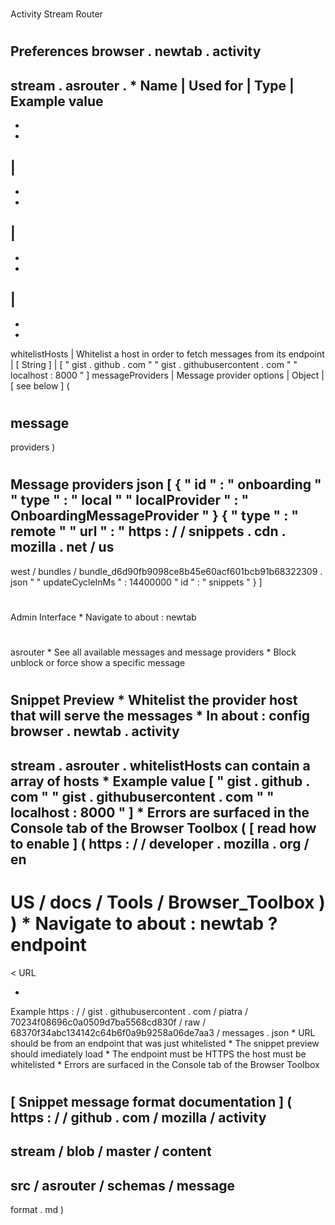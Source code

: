#
Activity
Stream
Router
#
#
Preferences
browser
.
newtab
.
activity
-
stream
.
asrouter
.
*
Name
|
Used
for
|
Type
|
Example
value
-
-
-
|
-
-
-
|
-
-
-
|
-
-
-
whitelistHosts
|
Whitelist
a
host
in
order
to
fetch
messages
from
its
endpoint
|
[
String
]
|
[
"
gist
.
github
.
com
"
"
gist
.
githubusercontent
.
com
"
"
localhost
:
8000
"
]
messageProviders
|
Message
provider
options
|
Object
|
[
see
below
]
(
#
message
-
providers
)
#
#
#
Message
providers
json
[
{
"
id
"
:
"
onboarding
"
"
type
"
:
"
local
"
"
localProvider
"
:
"
OnboardingMessageProvider
"
}
{
"
type
"
:
"
remote
"
"
url
"
:
"
https
:
/
/
snippets
.
cdn
.
mozilla
.
net
/
us
-
west
/
bundles
/
bundle_d6d90fb9098ce8b45e60acf601bcb91b68322309
.
json
"
"
updateCycleInMs
"
:
14400000
"
id
"
:
"
snippets
"
}
]
#
#
Admin
Interface
*
Navigate
to
about
:
newtab
#
asrouter
*
See
all
available
messages
and
message
providers
*
Block
unblock
or
force
show
a
specific
message
#
#
Snippet
Preview
*
Whitelist
the
provider
host
that
will
serve
the
messages
*
In
about
:
config
browser
.
newtab
.
activity
-
stream
.
asrouter
.
whitelistHosts
can
contain
a
array
of
hosts
*
Example
value
[
"
gist
.
github
.
com
"
"
gist
.
githubusercontent
.
com
"
"
localhost
:
8000
"
]
*
Errors
are
surfaced
in
the
Console
tab
of
the
Browser
Toolbox
(
[
read
how
to
enable
]
(
https
:
/
/
developer
.
mozilla
.
org
/
en
-
US
/
docs
/
Tools
/
Browser_Toolbox
)
)
*
Navigate
to
about
:
newtab
?
endpoint
=
<
URL
>
*
Example
https
:
/
/
gist
.
githubusercontent
.
com
/
piatra
/
70234f08696c0a0509d7ba5568cd830f
/
raw
/
68370f34abc134142c64b6f0a9b9258a06de7aa3
/
messages
.
json
*
URL
should
be
from
an
endpoint
that
was
just
whitelisted
*
The
snippet
preview
should
imediately
load
*
The
endpoint
must
be
HTTPS
the
host
must
be
whitelisted
*
Errors
are
surfaced
in
the
Console
tab
of
the
Browser
Toolbox
#
#
#
[
Snippet
message
format
documentation
]
(
https
:
/
/
github
.
com
/
mozilla
/
activity
-
stream
/
blob
/
master
/
content
-
src
/
asrouter
/
schemas
/
message
-
format
.
md
)

